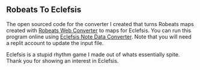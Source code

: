 ## Robeats To Eclefsis
The open sourced code for the converter I created that turns Robeats maps created with [Robeats Web Converter](https://spotco.github.io/RobeatsWebConvert2/) to maps for Eclefsis. You can run this program online using [Eclefsis Note Data Converter](https://replit.com/@eclipsis/notedataconverter). Note that you will need a replit account to update the input file.

Eclefsis is a stupid rhythm game I made out of whats essentially spite. Thank you for showing an interest in Eclefsis.
